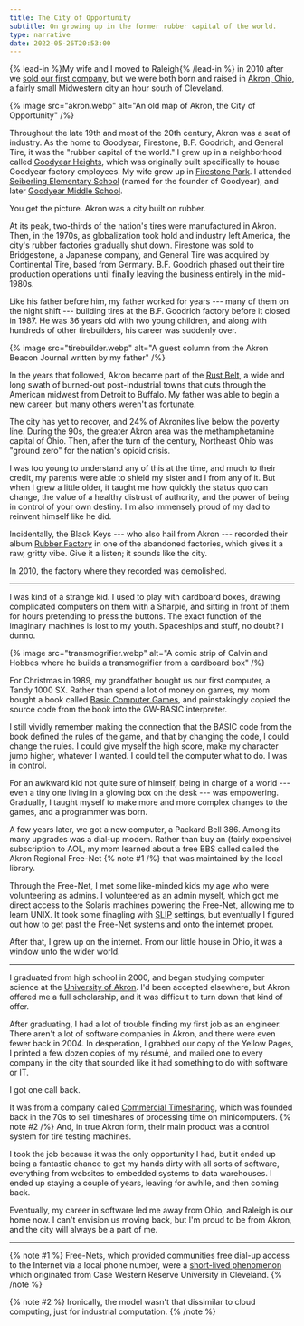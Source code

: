 ```yaml
---
title: The City of Opportunity
subtitle: On growing up in the former rubber capital of the world.
type: narrative
date: 2022-05-26T20:53:00
---
```


{% lead-in %}My wife and I moved to Raleigh{% /lead-in %} in 2010 after we [sold our first company](/writing/take-the-money-and-run), but we were both born and raised in [Akron, Ohio](https://en.wikipedia.org/wiki/Akron,_Ohio), a fairly small Midwestern city an hour south of Cleveland.

{% image src="akron.webp" alt="An old map of Akron, the City of Opportunity" /%}

Throughout the late 19th and most of the 20th century, Akron was a seat of industry. As the home to Goodyear, Firestone, B.F. Goodrich, and General Tire, it was the "rubber capital of the world." I grew up in a neighborhood called [Goodyear Heights](http://en.wikipedia.org/wiki/Neighborhoods_in_Akron,_Ohio#Goodyear_Heights), which was originally built specifically to house Goodyear factory employees. My wife grew up in [Firestone Park](https://en.wikipedia.org/wiki/Neighborhoods_in_Akron,_Ohio#Firestone_Park). I attended [Seiberling Elementary School](https://seiberlingclc.akronschools.com/) (named for the founder of Goodyear), and later [Goodyear Middle School](https://www.flickr.com/photos/pyathia/sets/72157644726552273/).

You get the picture. Akron was a city built on rubber.

At its peak, two-thirds of the nation's tires were manufactured in Akron. Then, in the 1970s, as globalization took hold and industry left America, the city's rubber factories gradually shut down. Firestone was sold to Bridgestone, a Japanese company, and General Tire was acquired by Continental Tire, based from Germany. B.F. Goodrich phased out their tire production operations until finally leaving the business entirely in the mid-1980s.

Like his father before him, my father worked for years --- many of them on the night shift --- building tires at the B.F. Goodrich factory before it closed in 1987. He was 36 years old with two young children, and along with hundreds of other tirebuilders, his career was suddenly over.

{% image src="tirebuilder.webp" alt="A guest column from the Akron Beacon Journal written by my father" /%}

In the years that followed, Akron became part of the [Rust Belt](https://en.wikipedia.org/wiki/Rust_Belt), a wide and long swath of burned-out post-industrial towns that cuts through the American midwest from Detroit to Buffalo. My father was able to begin a new career, but many others weren't as fortunate.

The city has yet to recover, and 24% of Akronites live below the poverty line. During the 90s, the greater Akron area was the methamphetamine capital of Ohio. Then, after the turn of the century, Northeast Ohio was "ground zero" for the nation's opioid crisis.

I was too young to understand any of this at the time, and much to their credit, my parents were able to shield my sister and I from any of it. But when I grew a little older, it taught me how quickly the status quo can change, the value of a healthy distrust of authority, and the power of being in control of your own destiny. I'm also immensely proud of my dad to reinvent himself like he did.

Incidentally, the Black Keys --- who also hail from Akron --- recorded their album [Rubber Factory](https://open.spotify.com/album/1rlGDm1KQJfDyT5v1U8Xk5) in one of the abandoned factories, which gives it a raw, gritty vibe. Give it a listen; it sounds like the city.

In 2010, the factory where they recorded was demolished.

---

I was kind of a strange kid. I used to play with cardboard boxes, drawing complicated computers on them with a Sharpie, and sitting in front of them for hours pretending to press the buttons. The exact function of the imaginary machines is lost to my youth. Spaceships and stuff, no doubt? I dunno.

{% image src="transmogrifier.webp" alt="A comic strip of Calvin and Hobbes where he builds a transmogrifier from a cardboard box" /%}

For Christmas in 1989, my grandfather bought us our first computer, a Tandy 1000 SX. Rather than spend a lot of money on games, my mom bought a book called [Basic Computer Games](http://www.amazon.com/BASIC-Computer-Games-Microcomputer-Edition/dp/0894800523), and painstakingly copied the source code from the book into the GW-BASIC interpreter.

I still vividly remember making the connection that the BASIC code from the book defined the rules of the game, and that by changing the code, I could change the rules. I could give myself the high score, make my character jump higher, whatever I wanted. I could tell the computer what to do. I was in control.

For an awkward kid not quite sure of himself, being in charge of a world --- even a tiny one living in a glowing box on the desk --- was empowering. Gradually, I taught myself to make more and more complex changes to the games, and a programmer was born.

A few years later, we got a new computer, a Packard Bell 386. Among its many upgrades was a dial-up modem. Rather than buy an (fairly expensive) subscription to AOL, my mom learned about a free BBS called called the Akron Regional Free-Net {% note #1 /%} that was maintained by the local library.

Through the Free-Net, I met some like-minded kids my age who were volunteering as admins. I volunteered as an admin myself, which got me direct access to the Solaris machines powering the Free-Net, allowing me to learn UNIX. It took some finagling with [SLIP](https://en.wikipedia.org/wiki/Serial_Line_Internet_Protocol) settings, but eventually I figured out how to get past the Free-Net systems and onto the internet proper.

After that, I grew up on the internet. From our little house in Ohio, it was a window unto the wider world.

---

I graduated from high school in 2000, and began studying computer science at the [University of Akron](https://uakron.edu). I'd been accepted elsewhere, but Akron offered me a full scholarship, and it was difficult to turn down that kind of offer.

After graduating, I had a lot of trouble finding my first job as an engineer. There aren't a lot of software companies in Akron, and there were even fewer back in 2004. In desperation, I grabbed our copy of the Yellow Pages, I printed a few dozen copies of my résumé, and mailed one to every company in the city that sounded like it had something to do with software or IT.

I got one call back.

It was from a company called [Commercial Timesharing](https://comtime.com), which was founded back in the 70s to sell timeshares of processing time on minicomputers. {% note #2 /%} And, in true Akron form, their main product was a control system for tire testing machines.

I took the job because it was the only opportunity I had, but it ended up being a fantastic chance to get my hands dirty with all sorts of software, everything from websites to embedded systems to data warehouses. I ended up staying a couple of years, leaving for awhile, and then coming back.

Eventually, my career in software led me away from Ohio, and Raleigh is our home now. I can't envision us moving back, but I'm proud to be from Akron, and the city will always be a part of me.

---

{% note #1 %}
Free-Nets, which provided communities free dial-up access to the Internet via a local phone number, were a [short-lived phenomenon](https://www.vice.com/en/article/qvwayd/cleveland-free-net-the-cheap-way-dial-up-users-got-online) which originated from Case Western Reserve University in Cleveland.
{% /note %}

{% note #2 %}
Ironically, the model wasn't that dissimilar to cloud computing, just for industrial computation.
{% /note %}
